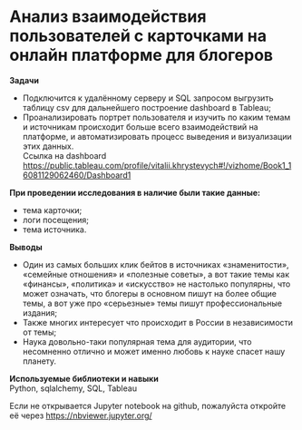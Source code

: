 # Анализ взаимодействия пользователей с карточками на онлайн платформе для блогеров  

**Задачи**  
- Подключится к удалённому серверу и SQL запросом выгрузить таблицу csv для дальнейшего построение dashboard в Tableau;  
- Проанализировать портрет пользователя и изучить по каким темам и источникам происходит больше всего взаимодействий на платформе, и автоматизировать процесс выведения и визуализации этих данных.  
Ссылка на dashboard https://public.tableau.com/profile/vitalii.khrystevych#!/vizhome/Book1_16081129062460/Dashboard1 

**При проведении исследования в наличие были такие данные:**  
- тема карточки;
- логи посещения;  
- тема источника.  

**Выводы**
- Один из самых больших клик бейтов в источниках «знаменитости», «семейные отношения» и «полезные советы», а вот такие темы как «финансы», «политика» и «искусство» не настолько популярны, что может означать, что блогеры в основном пишут на более общие темы, а вот уже про «серьезные» темы пишут профессиональные издания;
- Также многих интересует что происходит в России в независимости от темы;
- Наука довольно-таки популярная тема для аудитории, что несомненно отлично и может именно любовь к науке спасет нашу планету.

**Используемые библиотеки и навыки**  
Python, sqlalchemy, SQL, Tableau


Если не открывается Jupyter notebook на github, пожалуйста откройте её через https://nbviewer.jupyter.org/
